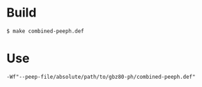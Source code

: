 Build
=====
```
$ make combined-peeph.def
```

Use
===
```
-Wf"--peep-file/absolute/path/to/gbz80-ph/combined-peeph.def"
```